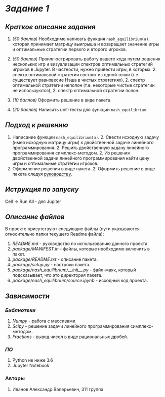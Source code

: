 # *Задание 1*

## *Краткое описание задания*

1. _(50 баллов)_ Необходимо написать функция ```nash_equilibrium(a)```, которая принимает матрицу выигрыша и возвращает значение игры и оптимальные стратегии первого и второго игроков.

1. _(50 баллов)_ Проиллюстрировать работу вашего кода путем решения нескольких игр и визуализации спектров оптимальных стратегий игроков в Jupyter. В частности, нужно привести игры, в которых:
	2. спектр оптимальной стратегии состоит из одной точки (т.е. существует равновесие Нэша в чистых стратегиях),
	2. спектр оптимальной стратегии неполон (т.е. некоторые чистые стратегии не используются), 
	2. спектр оптимальной стратегии полон.

1. _(10 баллов)_ Оформить решение в виде пакета.

1. _(20 баллов)_ Написать unit-тесты для функции ```nash_equilibrium```.

## *Подход к решению*

1. Написание функции ```nash_equilibrium(a)```.
	2. Свести исходную задачу (имея исходную матрицу игры) к двойственной задаче линейного программирования.
	2. Решить двойственную задачу линейного программирования симплекс-методом.
	2. Из решения двойственной задачи линейного программирования найти цену игры и оптимальные стратегии игроков.
1. Оформление решения в виде пакета.
	2. Оформить решение в виде пакета следуя [руководству](https://python-packaging.readthedocs.io/en/latest/minimal.html).

## *Иструкция по запуску*
Cell -> Run All - для Jupiter

## *Описание файлов*
В проекте присутствуют следующие файлы (пути указываются относительно папки текущего Readme файла):

1. _README.md_ - руководство по использованию данного проекта.
1. _package/MANIFEST.in_ - файлы, которые необходимо включить в пакет.
1. _package/README.txt_ - описание пакета.
1. _package/setup.py_ - настроки пакета.
1. _package/nash_equilibrium/\_\_init\_\_.py_ - файл-маяк, который подсказывает, что это директория пакета.
1. _package/nash_equilibrium/source.ipynb_ - исходный код проекта.

## *Зависимости*

### *Библиотеки*
1. *Numpy* - работа с массивами.
1. *Scipy* - решение задачи линейного программирования симплекс-методом.
1. *Fractions* - вывод чисел в виде рациональных дробей.

### *ПО*
1. Python не ниже 3.6
1. Jupyter Notebook


### Авторы
1. Иванов Александр Валерьевич, 311 группа.
